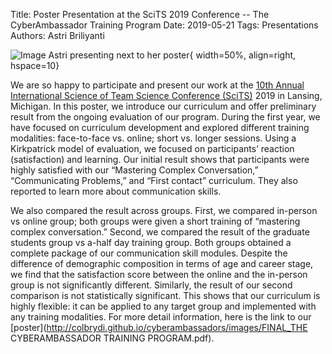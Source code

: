 Title: Poster Presentation at the SciTS 2019 Conference -- The CyberAmbassador Training Program
Date: 2019-05-21
Tags: Presentations
Authors: Astri Briliyanti

![Image Astri presenting next to her poster](http://colbrydi.github.io/cyberambassadors/images/Scite2019.jpeg){ width=50%, align=right, hspace=10}

We are so happy to participate and present our work at the [10th Annual International Science of Team Science Conference (SciTS)](https://www.inscits.org/) 2019 in Lansing, Michigan. In this poster, we introduce our curriculum and offer preliminary result from the ongoing evaluation of our program. During the first year, we have focused on curriculum development and explored different training modalities: face-to-face vs. online; short vs. longer sessions. Using a Kirkpatrick model of evaluation, we focused on participants’ reaction (satisfaction) and learning. Our initial result shows that participants were highly satisfied with our “Mastering Complex Conversation,” “Communicating Problems,” and “First contact” curriculum. They also reported to learn more about communication skills.

We also compared the result across groups. First, we compared in-person vs online group; both groups were given a short training of “mastering complex conversation.” Second, we compared the result of the graduate students group vs a-half day training group. Both groups obtained a complete package of our communication skill modules. Despite the difference of demographic composition in terms of age and career stage, we find that the satisfaction score between the online and the in-person group is not significantly different. Similarly, the result of our second comparison is not statistically significant. This shows that our curriculum is highly flexible: it can be applied to any target group and implemented with any training modalities. For more detail information, here is the link to our [poster](http://colbrydi.github.io/cyberambassadors/images/FINAL_THE CYBERAMBASSADOR TRAINING PROGRAM.pdf).
